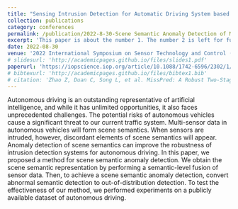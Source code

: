 ```yaml
---
title: "Sensing Intrusion Detection for Automatic Driving System based on Scene Semantic Centroid"
collection: publications
category: conferences
permalink: /publication/2022-8-30-Scene Semantic Anomaly Detection of Multi-Sensor in Autonomous Driving-number-1
excerpt: 'This paper is about the number 1. The number 2 is left for future work.'
date: 2022-08-30
venue: '2022 International Symposium on Sensor Technology and Control (ISSTC 2022)'
# slidesurl: 'http://academicpages.github.io/files/slides1.pdf'
paperurl: 'https://iopscience.iop.org/article/10.1088/1742-6596/2302/1/012005/meta'
# bibtexurl: 'http://academicpages.github.io/files/bibtex1.bib'
# citation: 'Zhao Z, Duan C, Song L, et al. MissPred: A Robust Two-Stage Radar Echo Extrapolation Algorithm for Incomplete Sequences[J]. Remote Sensing, 2025, 17(12): 2066.'
---
```

Autonomous driving is an outstanding representative of artificial intelligence, and while it has unlimited opportunities, it also faces unprecedented challenges. The potential risks of autonomous vehicles cause a significant threat to our current traffic system. Multi-sensor data in autonomous vehicles will form scene semantics. When sensors are intruded, however, discordant elements of scene semantics will appear. Anomaly detection of scene semantics can improve the robustness of intrusion detection systems for autonomous driving. In this paper, we proposed a method for scene semantic anomaly detection. We obtain the scene semantic representation by performing a semantic-level fusion of sensor data. Then, to achieve a scene semantic anomaly detection, convert abnormal semantic detection to out-of-distribution detection. To test the effectiveness of our method, we performed experiments on a publicly available dataset of autonomous driving.
